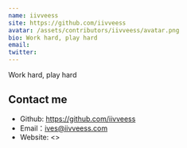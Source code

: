 ```yaml
---
name: iivveess
site: https://github.com/iivveess
avatar: /assets/contributors/iivveess/avatar.png
bio: Work hard, play hard
email: 
twitter: 
---
```


Work hard, play hard

## Contact me

- Github: <https://github.com/iivveess>
- Email：<ives@iivveess.com>
- Website: <>
